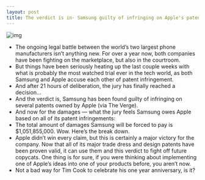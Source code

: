 ```yaml
---
layout: post
title: The verdict is in- Samsung guilty of infringing on Apple's patents
---
```

![img](http://media.idownloadblog.com/wp-content/uploads/2011/12/courtroom-gavel.jpg)
* The ongoing legal battle between the world’s two largest phone manufacturers isn’t anything new. For over a year now, both companies have been fighting on the marketplace, but also in the courtroom.
* But things have been seriously heating up the last couple weeks with what is probably the most watched trial ever in the tech world, as both Samsung and Apple accuse each other of patent infringement.
* And after 21 hours of deliberation, the jury has finally reached a decision…
* And the verdict is, Samsung has been found guilty of infringing on several patents owned by Apple (via The Verge).
* And now for the damages — what the jury feels Samsung owes Apple based on all of its patent infringements:
* The total amount of damages Samsung will be forced to pay is $1,051,855,000. Wow. Here’s the break down.
* Apple didn’t win every claim, but this is certainly a major victory for the company. Now that all of its major trade dress and design patents have been proven valid, it can use them and this verdict to fight off future copycats. One thing is for sure, if you were thinking about implementing one of Apple’s ideas into one of your products before, you aren’t now.
* Not a bad way for Tim Cook to celebrate his one year anniversary, is it?

